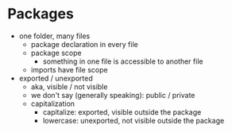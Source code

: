 # Packages

- one folder, many files
  - package declaration in every file
  - package scope
    - something in one file is accessible to another file
  - imports have file scope
- exported / unexported 
  - aka, visible / not visible
  - we don't say (generally speaking): public / private
  - capitalization
    - capitalize: exported, visible outside the package
    - lowercase: unexported, not visible outside the package
